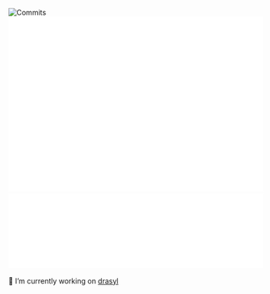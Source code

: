![Commits](http://github-profile-summary-cards.vercel.app/api/cards/profile-details?username=HeikoBornholdt&theme=github_dark)![Metrics Calendar](./github-metrics-isocalendar.svg)![Language Metrics](./github-metrics-languages.svg)
<!--![Base Metrics](./github-metrics-base.svg)-->
<!--[Random Code Snippet](./github-metrics-code.svg)-->
<!--![Notable Contributions](./github-metrics-notable.svg)-->

🔭 I’m currently working on [drasyl](https://github.com/drasyl-overlay)
